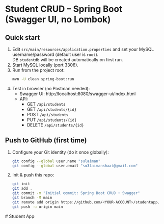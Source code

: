 # Student CRUD – Spring Boot (Swagger UI, no Lombok)

## Quick start
1. Edit `src/main/resources/application.properties` and set your MySQL username/password (default user is `root`).  
   DB `studentdb` will be created automatically on first run.
2. Start MySQL locally (port 3306).
3. Run from the project root:
   ```bash
   mvn -U clean spring-boot:run
   ```
4. Test in browser (no Postman needed):
   - Swagger UI: http://localhost:8080/swagger-ui/index.html
   - API:
     - GET  `/api/students`
     - GET  `/api/students/{id}`
     - POST `/api/students`
     - PUT  `/api/students/{id}`
     - DELETE `/api/students/{id}`

## Push to GitHub (first time)
1. Configure your Git identity (do it once globally):
   ```bash
   git config --global user.name "sulaiman"
   git config --global user.email "su3laimanshaat@gmail.com"
   ```
2. Init & push this repo:
   ```bash
   git init
   git add .
   git commit -m "Initial commit: Spring Boot CRUD + Swagger"
   git branch -M main
   git remote add origin https://github.com/<YOUR-ACCOUNT>/studentapp.git
   git push -u origin main
   ```
#   S t u d e n t   A p p  
 